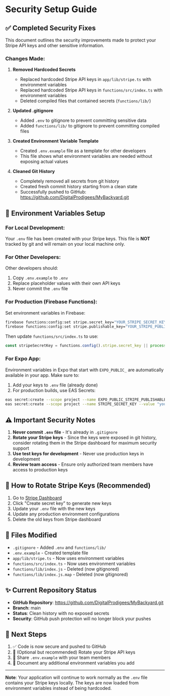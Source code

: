# Security Setup Guide

## ✅ Completed Security Fixes

This document outlines the security improvements made to protect your Stripe API keys and other sensitive information.

### Changes Made:

1. **Removed Hardcoded Secrets**
   - Replaced hardcoded Stripe API keys in `app/lib/stripe.ts` with environment variables
   - Replaced hardcoded Stripe API keys in `functions/src/index.ts` with environment variables
   - Deleted compiled files that contained secrets (`functions/lib/`)

2. **Updated .gitignore**
   - Added `.env` to gitignore to prevent committing sensitive data
   - Added `functions/lib/` to gitignore to prevent committing compiled files

3. **Created Environment Variable Template**
   - Created `.env.example` file as a template for other developers
   - This file shows what environment variables are needed without exposing actual values

4. **Cleaned Git History**
   - Completely removed all secrets from git history
   - Created fresh commit history starting from a clean state
   - Successfully pushed to GitHub: https://github.com/DigitalProdigees/MyBackyard.git

## 🔐 Environment Variables Setup

### For Local Development:

Your `.env` file has been created with your Stripe keys. This file is **NOT** tracked by git and will remain on your local machine only.

### For Other Developers:

Other developers should:
1. Copy `.env.example` to `.env`
2. Replace placeholder values with their own API keys
3. Never commit the `.env` file

### For Production (Firebase Functions):

Set environment variables in Firebase:

```bash
firebase functions:config:set stripe.secret_key="YOUR_STRIPE_SECRET_KEY"
firebase functions:config:set stripe.publishable_key="YOUR_STRIPE_PUBLISHABLE_KEY"
```

Then update `functions/src/index.ts` to use:
```typescript
const stripeSecretKey = functions.config().stripe.secret_key || process.env.STRIPE_SECRET_KEY;
```

### For Expo App:

Environment variables in Expo that start with `EXPO_PUBLIC_` are automatically available in your app. Make sure to:

1. Add your keys to `.env` file (already done)
2. For production builds, use EAS Secrets:

```bash
eas secret:create --scope project --name EXPO_PUBLIC_STRIPE_PUBLISHABLE_KEY --value "your_key"
eas secret:create --scope project --name STRIPE_SECRET_KEY --value "your_key"
```

## ⚠️ Important Security Notes

1. **Never commit `.env` file** - It's already in `.gitignore`
2. **Rotate your Stripe keys** - Since the keys were exposed in git history, consider rotating them in the Stripe dashboard for maximum security support
3. **Use test keys for development** - Never use production keys in development
4. **Review team access** - Ensure only authorized team members have access to production keys

## 🔄 How to Rotate Stripe Keys (Recommended)

1. Go to [Stripe Dashboard](https://dashboard.stripe.com/test/apikeys)
2. Click "Create secret key" to generate new keys
3. Update your `.env` file with the new keys
4. Update any production environment configurations
5. Delete the old keys from Stripe dashboard

## 📝 Files Modified

- `.gitignore` - Added `.env` and `functions/lib/`
- `.env.example` - Created template file
- `app/lib/stripe.ts` - Now uses environment variables
- `functions/src/index.ts` - Now uses environment variables
- `functions/lib/index.js` - Deleted (now gitignored)
- `functions/lib/index.js.map` - Deleted (now gitignored)

## ✨ Current Repository Status

- **GitHub Repository**: https://github.com/DigitalProdigees/MyBackyard.git
- **Branch**: main
- **Status**: Clean history with no exposed secrets
- **Security**: GitHub push protection will no longer block your pushes

## 🚀 Next Steps

1. ✅ Code is now secure and pushed to GitHub
2. 🔑 (Optional but recommended) Rotate your Stripe API keys
3. 👥 Share `.env.example` with your team members
4. 📖 Document any additional environment variables you add

---

**Note**: Your application will continue to work normally as the `.env` file contains your Stripe keys locally. The keys are now loaded from environment variables instead of being hardcoded.
